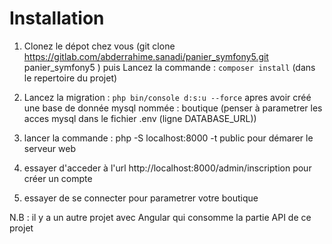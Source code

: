 # Installation
1. Clonez le dépot chez vous (git clone https://gitlab.com/abderrahime.sanadi/panier_symfony5.git panier_symfony5
) puis Lancez la commande : `composer install` (dans le repertoire du projet)
2. Lancez la migration : `php bin/console d:s:u --force` apres avoir créé une base de donnée mysql nommée : boutique (penser à parametrer les acces mysql dans le fichier .env (ligne DATABASE_URL))
3. lancer la commande : php -S localhost:8000 -t public pour démarer le serveur web

4. essayer d'acceder à l'url http://localhost:8000/admin/inscription pour créer un compte
5. essayer de se connecter pour parametrer votre boutique

N.B : il y a un autre projet avec Angular qui consomme la partie API de ce projet 

